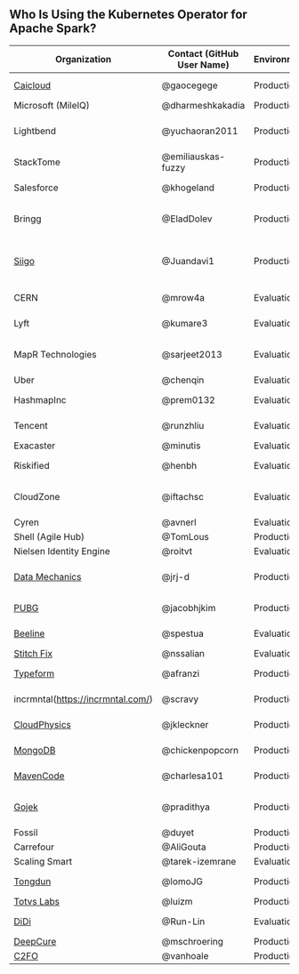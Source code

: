 ## Who Is Using the Kubernetes Operator for Apache Spark?

| Organization | Contact (GitHub User Name) | Environment | Description of Use |
| ------------- | ------------- | ------------- | ------------- |
| [Caicloud](https://intl.caicloud.io/) | @gaocegege | Production | Cloud-Native AI Platform |
| Microsoft (MileIQ) | @dharmeshkakadia | Production | AI & Analytics |
| Lightbend | @yuchaoran2011 | Production | Data Infrastructure & Operations |
| StackTome | @emiliauskas-fuzzy | Production | Data pipelines |
| Salesforce | @khogeland | Production | Data transformation |
| Bringg | @EladDolev | Production | ML & Analytics Data Platform |
| [Siigo](https://www.siigo.com) | @Juandavi1 | Production | Data Migrations & Analytics Data Platform |
| CERN|@mrow4a| Evaluation | Data Mining & Analytics |
| Lyft |@kumare3| Evaluation | ML & Data Infrastructure |
| MapR Technologies |@sarjeet2013| Evaluation | ML/AI & Analytics Data Platform |
| Uber| @chenqin| Evaluation| Spark / ML |
| HashmapInc| @prem0132 | Evaluation | Analytics Data Platform |
| Tencent | @runzhliu | Evaluation | ML Analytics Platform |
| Exacaster | @minutis | Evaluation | Data pipelines |
| Riskified | @henbh | Evaluation | Analytics Data Platform |
| CloudZone | @iftachsc | Evaluation | Big Data Analytics Consultancy |
| Cyren | @avnerl | Evaluation | Data pipelines |
| Shell (Agile Hub) | @TomLous | Production | Data pipelines |
| Nielsen Identity Engine | @roitvt | Evaluation | Data pipelines |
| [Data Mechanics](https://www.datamechanics.co)  | @jrj-d | Production | Managed Spark Platform |
| [PUBG](https://careers.pubg.com/#/en/) | @jacobhjkim | Production | ML & Data Infrastructure |
| [Beeline](https://beeline.ru) | @spestua | Evaluation | ML & Data Infrastructure |
| [Stitch Fix](https://multithreaded.stitchfix.com/) | @nssalian | Evaluation | Data pipelines |
| [Typeform](https://typeform.com/) | @afranzi | Production | Data & ML pipelines |
| incrmntal(https://incrmntal.com/) | @scravy | Production | ML & Data Infrastructure |
| [CloudPhysics](https://www.cloudphysics.com) | @jkleckner | Production | ML/AI & Analytics |
| [MongoDB](https://www.mongodb.com) | @chickenpopcorn | Production | Data Infrastructure |
| [MavenCode](https://www.mavencode.com) | @charlesa101 | Production | MLOps & Data Infrastructure |
| [Gojek](https://www.gojek.io/) | @pradithya | Production | Machine Learning Platform |
| Fossil | @duyet | Production | Data Platform |
| Carrefour | @AliGouta | Production | Data Platform |
| Scaling Smart | @tarek-izemrane | Evaluation | Data Platform |
| [Tongdun](https://www.tongdun.net/) | @lomoJG | Production | AI/ML & Analytics |
| [Totvs Labs](https://www.totvslabs.com) | @luizm | Production | Data Platform |
| [DiDi](https://www.didiglobal.com) | @Run-Lin | Evaluation | Data Infrastructure |
| [DeepCure](https://www.deepcure.ai) | @mschroering | Production | Spark / ML |
| [C2FO](https://www.c2fo.com/) | @vanhoale | Production | Data Platform |

